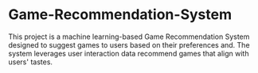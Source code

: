 # Game-Recommendation-System
This project is a machine learning-based Game Recommendation System designed to suggest games to users based on their preferences and. The system leverages user interaction data recommend games that align with users' tastes.
